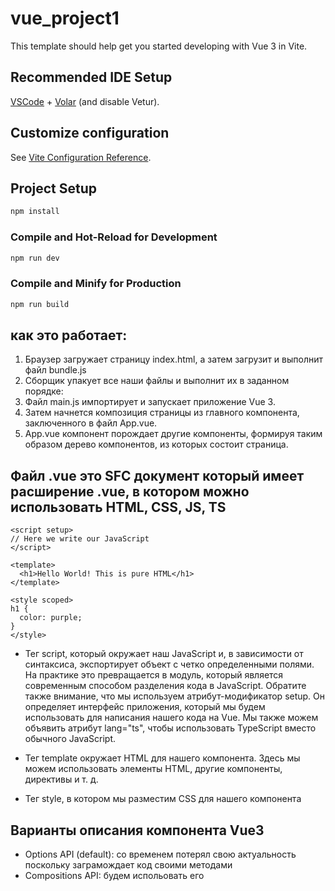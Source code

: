 # vue_project1

This template should help get you started developing with Vue 3 in Vite.

## Recommended IDE Setup

[VSCode](https://code.visualstudio.com/) + [Volar](https://marketplace.visualstudio.com/items?itemName=Vue.volar) (and disable Vetur).

## Customize configuration

See [Vite Configuration Reference](https://vitejs.dev/config/).

## Project Setup

```sh
npm install
```

### Compile and Hot-Reload for Development

```sh
npm run dev
```

### Compile and Minify for Production

```sh
npm run build
```



## как это работает:

1. Браузер загружает страницу index.html, а затем загрузит и выполнит файл bundle.js
2. Сборщик упакует все наши файлы и выполнит их в заданном порядке:
3. Файл main.js импортирует и запускает приложение Vue 3.
4. Затем начнется композиция страницы из главного компонента, заключенного в файл App.vue.
5. App.vue компонент порождает другие компоненты, формируя таким образом дерево компонентов, из которых состоит страница.


## Файл .vue это SFC документ который имеет расширение .vue, в котором можно использовать HTML, CSS, JS, TS

```
<script setup>
// Here we write our JavaScript
</script>

<template>
  <h1>Hello World! This is pure HTML</h1>
</template>

<style scoped>
h1 {
  color: purple;
}
</style>
```

- Тег script, который окружает наш JavaScript и, в зависимости от синтаксиса, экспортирует объект с четко определенными полями. На практике это превращается в модуль, который является современным способом разделения кода в JavaScript. Обратите также внимание, что мы используем атрибут-модификатор setup. Он определяет интерфейс приложения, который мы будем использовать для написания нашего кода на Vue. Мы также можем объявить атрибут lang="ts", чтобы использовать TypeScript вместо обычного JavaScript.

- Тег template окружает HTML для нашего компонента. Здесь мы можем использовать элементы HTML, другие компоненты, директивы и т. д.

- Тег style, в котором мы разместим CSS для нашего компонента

## Варианты описания компонента Vue3

- Options API (default): со временем потерял свою актуальность поскольку заграмождает код своими методами
- Compositions API: будем испольовать его